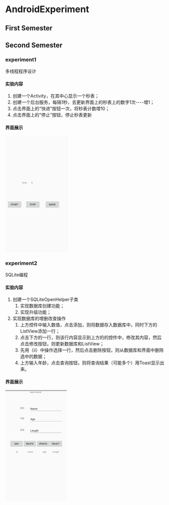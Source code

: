 # AndroidExperiment

## First Semester

## Second Semester

### experiment1

多线程程序设计

#### 实验内容

1. 创建一个Activity，在其中心显示一个秒表；
2. 创建一个后台服务，每隔1秒，去更新界面上的秒表上的数字1次----增1；
3. 点击界面上的“快进”按钮一次，将秒表计数增10；
4. 点击界面上的“停止”按钮，停止秒表更新

#### 界面展示

![experiment1](SecondSemester/img/experiment1.png)

### experiment2

SQLite编程

#### 实验内容

1. 创建一个SQLiteOpenHelper子类
   1. 实现数据库创建功能；
   2. 实现升级功能；
2. 实现数据库的增删改查操作
   1. 上方控件中输入数值，点击添加，则将数据存入数据库中，同时下方的ListView添加一行；
   2. 点击下方的一行，则该行内容显示到上方的的控件中，修改其内容，然后点击修改按钮，则更新数据库和ListView；
   3. 先用（ii）中操作选择一行，然后点击删除按钮，则从数据库和界面中删除选中的数据；
   4. 上方输入年龄，点击查询按钮，则将查询结果（可能多个）用Toast显示出来。

#### 界面展示

![experiment2](SecondSemester/img/experiment2.png)
